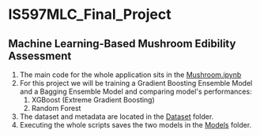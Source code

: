 # IS597MLC_Final_Project

## Machine Learning-Based Mushroom Edibility Assessment

1. The main code for the whole application sits in the [Mushroom.ipynb](Mushroom.ipynb)
2. For this project we will be training a Gradient Boosting Ensemble Model and a Bagging Ensemble Model and comparing model's performances:
   1. XGBoost (Extreme Gradient Boosting)
   2. Random Forest
3. The dataset and metadata are located in the [Dataset](Dataset) folder.
4. Executing the whole scripts saves the two models in the [Models](Models) folder.